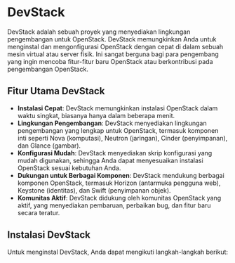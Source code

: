 # DevStack
DevStack adalah sebuah proyek yang menyediakan lingkungan pengembangan untuk OpenStack. DevStack memungkinkan Anda untuk menginstal dan mengonfigurasi OpenStack dengan cepat di dalam sebuah mesin virtual atau server fisik. Ini sangat berguna bagi para pengembang yang ingin mencoba fitur-fitur baru OpenStack atau berkontribusi pada pengembangan OpenStack.

## Fitur Utama DevStack
- **Instalasi Cepat**: DevStack memungkinkan instalasi OpenStack dalam waktu singkat, biasanya hanya dalam beberapa menit.
- **Lingkungan Pengembangan**: DevStack menyediakan lingkungan pengembangan yang lengkap untuk OpenStack, termasuk komponen inti seperti Nova (komputasi), Neutron (jaringan), Cinder (penyimpanan), dan Glance (gambar).
- **Konfigurasi Mudah**: DevStack menyediakan skrip konfigurasi yang mudah digunakan, sehingga Anda dapat menyesuaikan instalasi OpenStack sesuai kebutuhan Anda.
- **Dukungan untuk Berbagai Komponen**: DevStack mendukung berbagai komponen OpenStack, termasuk Horizon (antarmuka pengguna web), Keystone (identitas), dan Swift (penyimpanan objek).
- **Komunitas Aktif**: DevStack didukung oleh komunitas OpenStack yang aktif, yang menyediakan pembaruan, perbaikan bug, dan fitur baru secara teratur.

## Instalasi DevStack
Untuk menginstal DevStack, Anda dapat mengikuti langkah-langkah berikut: